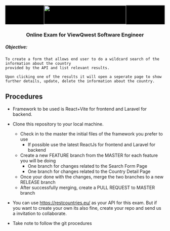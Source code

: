 
<!-- PROJECT LOGO -->
<br />
<p align="center" style="background: #000">
  <a href="https://github.com/github_username/repo_name">
    <img src="https://otp.vqbn.com/assets/vq-logo.png" width="260" height="60">
  </a>

  <h3 align="center">Online Exam for ViewQwest Software Engineer</h3>

  <p align="left">
    <h5>Objective:</h5>
    
    To create a form that allows end user to do a wildcard search of the information about the country 
    provided by the API and list relevant results. 
    
    Upon clicking one of the results it will open a seperate page to show further details, update, delete the information about the country.
    
  </p>
</p>

<!-- TABLE OF CONTENTS -->
## Procedures
- Framework to be used is React+Vite for frontend and Laravel for backend.
- Clone this repository to your local machine.
  * Check in to the master the initial files of the framework you prefer to use
    * If possible use the latest ReactJs for frontend and Laravel for backend
  * Create a new FEATURE branch from the MASTER for each feature you will be doing
    * One branch for changes related to the Search Form Page
    * One branch for changes related to the Country Detail Page
  * Once your done with the changes, merge the two branches to a new RELEASE branch
  * After successfully merging, create a PULL REQUEST to MASTER branch

- You can use https://restcountries.eu/ as your API for this exam. But if you want to create your own its also fine, create your repo and send us a invitation to collaborate. 
- Take note to follow the git procedures
